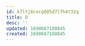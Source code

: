 ```yaml
---
id: k7ltj8cecq605d7lfh4t32q
title: D
desc: ''
updated: 1690687188845
created: 1690687188845
---
```

